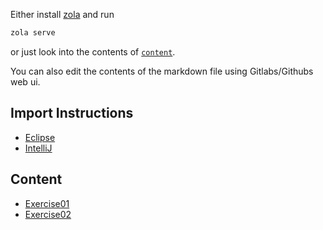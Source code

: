 Either install [zola](https://www.getzola.org/documentation/getting-started/installation/) and run

```bash
zola serve
```

or just look into the contents of [`content`](content).

You can also edit the contents of the markdown file using Gitlabs/Githubs web ui.

## Import Instructions

- [Eclipse](content/import_eclipse/_index.md)
- [IntelliJ](content/import_intellij/_index.md)

## Content

- [Exercise01](content/exercise_1.md)
- [Exercise02](content/exercise_2.md)

